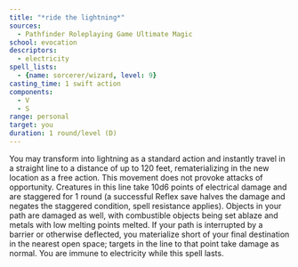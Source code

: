 ```yaml
---
title: "*ride the lightning*"
sources:
  - Pathfinder Roleplaying Game Ultimate Magic
school: evocation
descriptors:
  - electricity
spell_lists:
  - {name: sorcerer/wizard, level: 9}
casting_time: 1 swift action
components:
  - V
  - S
range: personal
target: you
duration: 1 round/level (D)
---
```


You may transform into lightning as a standard action and instantly travel in a straight line to a distance of up to 120 feet, rematerializing in the new location as a free action. This movement does not provoke attacks of opportunity. Creatures in this line take 10d6 points of electrical damage and are staggered for 1 round (a successful Reflex save halves the damage and negates the staggered condition, spell resistance applies). Objects in your path are damaged as well, with combustible objects being set ablaze and metals with low melting points melted. If your path is interrupted by a barrier or otherwise deflected, you materialize short of your final destination in the nearest open space; targets in the line to that point take damage as normal. You are immune to electricity while this spell lasts.

